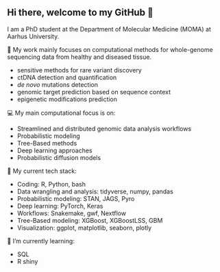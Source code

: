 ## Hi there, welcome to my GitHub 👋

I am a PhD student at the Department of Molecular Medicine (MOMA) at Aarhus University.


🎯 My work mainly focuses on computational methods for whole-genome sequencing data from healthy and diseased tissue.
- sensitive methods for rare variant discovery
- ctDNA detection and quantification
- *de novo* mutations detection
- genomic target prediction based on sequence context 
- epigenetic modifications prediction


💻 My main computational focus is on:
- Streamlined and distributed genomic data analysis workflows 
- Probabilistic modeling 
- Tree-Based methods 
- Deep learning approaches 
- Probabilistic diffusion models


🔧 My current tech stack: 
- Coding: R, Python, bash
- Data wrangling and analysis: tidyverse, numpy, pandas
- Probabilistic modeling: STAN, JAGS, Pyro
- Deep learning: PyTorch, Keras
- Workflows: Snakemake, gwf, Nextflow
- Tree-Based modeling: XGBoost, XGBoostLSS, GBM
- Visualization: ggplot, matplotlib, seaborn, plotly


🌱 I’m currently learning:
- SQL
- R shiny


<!--
**carmenoroperv/carmenoroperv** is a ✨ _special_ ✨ repository because its `README.md` (this file) appears on your GitHub profile.

Here are some ideas to get you started:

- 🔭 I’m currently working on ...
- 🌱 I’m currently learning ...
- 👯 I’m looking to collaborate on ...
- 🤔 I’m looking for help with ...
- 💬 Ask me about ...
- 📫 How to reach me: ...
- 😄 Pronouns: ...
- ⚡ Fun fact: ...
-->

